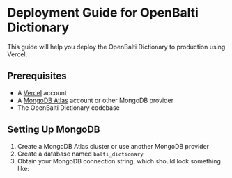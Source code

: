 # Deployment Guide for OpenBalti Dictionary

This guide will help you deploy the OpenBalti Dictionary to production using Vercel.

## Prerequisites

- A [Vercel](https://vercel.com) account
- A [MongoDB Atlas](https://www.mongodb.com/cloud/atlas) account or other MongoDB provider
- The OpenBalti Dictionary codebase

## Setting Up MongoDB

1. Create a MongoDB Atlas cluster or use another MongoDB provider
2. Create a database named `balti_dictionary`
3. Obtain your MongoDB connection string, which should look something like:

